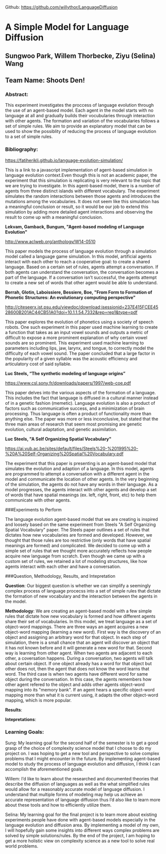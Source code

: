 Github: <https://github.com/willythor/LanguageDiffusion>

# A Simple Model for Language Diffusion 

## Sungwoo Park, Willem Thorbecke, Ziyu (Selina) Wang
## Team Name: Shoots Den!

### Abstract:
This experiment investigates the proccess of language evolution through the use of an agent-based model. Each agent in the model starts with no language at all and gradually builds their vocubularies through interaction with other agents. The formation and variation of the vocabularies follows a set of simple rules. We aim to provide an explanatory model that can be used to show the possiblity of reducing the process of language evolution to a set of simple rules.

### Bibliography:

<https://fatiherikli.github.io/language-evolution-simulation/>

This is a link to a javascript implementation of agent-based simulation in language evolution context.Even though this is not an academic paper, the experiment that this simulation is replicating is very relevant to the topic that we are trying to investigate. In this agent-based model, there is a number of agents from three distinct islands with different vocabulary. The experiment simulates the random interactions between those agents and introduces the mutations among the vocabularies. It does not seem like this simulation has a meaningful conclusion or result, so it would be our job to extend this simulation by adding more detailed agent interactions and observing the result to come up with a meaningful conclusion.

**Lekvam, Gamback, Bungum, "Agent-based modeling of Language Evolution"**

<http://www.aclweb.org/anthology/W14-0510>

This paper models the process of language evolution through a simulation model called a language game simulation. In this model, artificial agents interact with each other to reach a cooperative goal: to create a shared language. Based on a certain set of rules, agents attempt a conversation. If both agents can understand the conversation, the conversation becomes a part of the language. If a conversation isn’t successful, the agents attempt to create a new set of words that other agent would be able to understand.

**Berrah, Glotin, Laboissiere, Bessiere, Boe, "From Form to Formation of Phonetic Structures: An evolutionary computing perspective"**

<http://citeseerx.ist.psu.edu/viewdoc/download;jsessionid=237E415FCEE4528600B201AC44CB51A0?doi=10.1.1.54.7332&rep=rep1&type=pdf>

This paper explores the evolution of phonetics using a society of speech robots. One such experiment in this paper used machine learning to create a function that takes as an input vowel sounds and outputs a metric of difficult to expose a more prominent explanation of why certain vowel sounds are so prominent. This experiment used machine learning to parameters including lips, jaw, larynx, and tongue, to correctly model the difficulty of each vowel sound. The paper concluded that a large factor in the popularity of a given syllable was the acoustic efficiency and articulatory cost of said syllable.

**Luc Steels, “The synthetic modeling of language origins”**

<https://www.csl.sony.fr/downloads/papers/1997/web-coe.pdf>

This paper delves into the various aspects of the formation of a language. This includes the fact that language is diffused in a cultural manner instead of in a genetic fashion (memetic). Language evolution is also a product of factors such as communicative success, and a minimization of brain processing. Thus language is often a product of functionality more than anything else. The paper was more or less inconclusive, but stated that the three main areas of research that seem most promising are genetic evolution, cultural adaptation, and genetic assimilation.

**Luc Steels, "A Self Organizing Spatial Vocabulary"**

<https://ai.vub.ac.be/sites/default/files/Steels%20-%201995%20-%20A%20Self-Organizing%20Spatial%20Vocabulary.pdf>

The experiment that this paper is presenting is an agent-based model that simulates the evolution and adaption of a language. In this model, agents are programmed to attempt a conversation with a different agent in the model and communicate the location of other agents. In the very beginning of the simulation, the agents do not have any words in their language. As a model progresses, the agents interact with other agents and develop a set of words that have spatial meanings (ex. left, right, front, etc) to help them communicate with other agents.

###Experiments to Perform

The language evolution agent-based model that we are creating is inspired and loosely based on the same experiment from Steels "A Self Organizing Spatial Vocabulary" paper. The Steels paper outlines a set of rules that dictates how new vocabularies are formed and developed. However, we thought that those rules are too restrictive (only words that have spatial meanings are formed) and complicated. We decided to come up with a simple set of rules that we thought more accurately reflects how people acquire new language from scratch. Even though we came up with a custom set of rules, we retained a lot of modeling structures, like how agents interact with each other and have a conversation. 

###Question, Methodology, Results, and Intepretation

**Question**: Our biggest question is whether we can simplify a seemingly complex process of language procecss into a set of simple rules that dictate the formation of new vocabulary and the interaction between the agents in the model.

**Methodology**: We are creating an agent-based model with a few simple rules that dictate how new vocabulary is formed and how different agents share their set of vocabularies. In this model, we treat language as a set of object-word mappings. There are three ways an agent acquires a new object-word mapping (learning a new word). First way is the discovery of an object and assigning an arbitrary word for that object. In each step of simulation, there is a small chance that an agent will discover an object that it has not known before and it will generate a new word for that. Second way is learning from other agent. When two agents are adjacent to each other, a coversation happens. During a conversation, two agents will talk about certain object. If one object already has a word for that object but other does not, then the agent that does not know the word learns that word. The third case is when two agents have different word for same object during the conversation. In this case, the agents remembers how other agent refered to the object and adds other agents object-word mapping into its "memory bank". If an agent hears a specific object-word mapping more than what it is current using, it adapts the other object-word mapping, which is more popular.

**Results**:

**Intepretations**:

### Learning Goals:
Sung: My learning goal for the second half of the semester is to get a good grasp of the choice of complexity science model that I choose to do my project on. I was hoping to get a new tool and perspective to solve complex problems that I might encounter in the future. By implementing agent-based model to study the process of language evolution and diffusion, I think I can accomplish the aforementioned goals.

Willem: I’d like to learn about the researched and documented theories that describe the diffusion of languages as well as the what simplified rules would allow for a reasonably accurate model of language diffusion. I understand that multiple forms of modeling may help us achieve an accurate representation of language diffusion thus I’d also like to learn more about these tools and how to efficiently utilize them. 

Selina: My learning goal for the final project is to learn more about existing experiments people have done with agent-based models especially in the language evolution and diffusion area. By implementing a model of my own, I will hopefully gain some insights into different ways complex problems are solved by simple solutions/rules. By the end of the project, I am hoping to get a more holistic view on complexity science as a new tool to solve real world problems.
